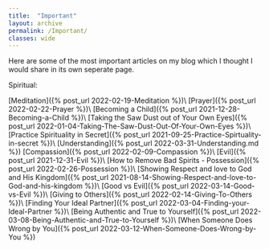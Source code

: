 ```yaml
---
title:  "Important"
layout: archive
permalink: /Important/
classes: wide
---
```


Here are some of the most important articles on my blog which I thought I would share in its own seperate page.

Spiritual:

[Meditation]({% post_url 2022-02-19-Meditation %})\\
[Prayer]({% post_url 2022-02-22-Prayer %})\\
[Becoming a Child]({% post_url 2021-12-28-Becoming-a-Child %})\\
[Taking the Saw Dust out of Your Own Eyes]({% post_url 2022-01-04-Taking-The-Saw-Dust-Out-Of-Your-Own-Eyes %})\\
[Practice Spirituality in Secret]({% post_url 2021-09-25-Practice-Spirtuality-in-secret %})\\
[Understanding]({% post_url 2022-03-31-Understanding.md %})
[Compassion]({% post_url 2022-02-09-Compassion %})\\
[Evil]({% post_url 2021-12-31-Evil %})\\
[How to Remove Bad Spirits - Possession]({% post_url 2022-02-26-Possession %})\\
[Showing Respect and love to God and His Kingdom]({% post_url 2021-08-14-Showing-Respect-and-love-to-God-and-his-kingdom %})\\
[Good vs Evil]({% post_url 2022-03-14-Good-vs-Evil %})\\
[Giving to Others]({% post_url 2022-02-14-Giving-To-Others %})\\
[Finding Your Ideal Partner]({% post_url 2022-03-04-Finding-your-Ideal-Partner %})\\
[Being Authentic and True to Yourself]({% post_url 2022-03-08-Being-Authentic-and-True-to-Yourself %})\\
[When Someone Does Wrong by You]({% post_url 2022-03-12-When-Someone-Does-Wrong-by-You %})
